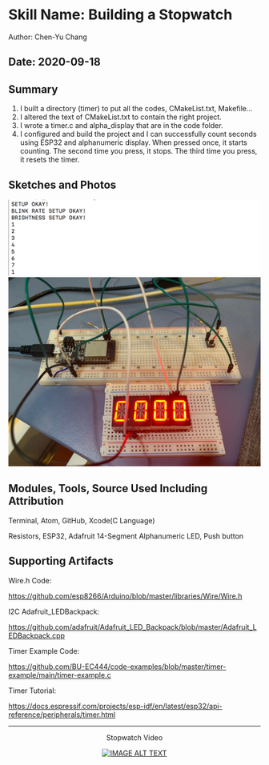 #  Skill Name: Building a Stopwatch

Author: Chen-Yu Chang

Date: 2020-09-18
-----

## Summary
1. I built a directory (timer) to put all the codes, CMakeList.txt, Makefile...
2. I altered the text of CMakeList.txt to contain the right project.
3. I wrote a timer.c and alpha_display that are in the code folder.
4. I configured and build the project and I can successfully count seconds using ESP32 and alphanumeric display. When pressed once, it starts counting. The second time you press, it stops. The third time you press, it resets the timer.

## Sketches and Photos
![](images/2.png)
![](images/26.jpeg)

## Modules, Tools, Source Used Including Attribution

Terminal, Atom, GitHub, Xcode(C Language)

Resistors, ESP32, Adafruit 14-Segment Alphanumeric LED, Push button

## Supporting Artifacts

Wire.h Code:

https://github.com/esp8266/Arduino/blob/master/libraries/Wire/Wire.h

I2C Adafruit_LEDBackpack:

https://github.com/adafruit/Adafruit_LED_Backpack/blob/master/Adafruit_LEDBackpack.cpp

Timer Example Code:

https://github.com/BU-EC444/code-examples/blob/master/timer-example/main/timer-example.c

Timer Tutorial:

https://docs.espressif.com/projects/esp-idf/en/latest/esp32/api-reference/peripherals/timer.html

-----
<div align="center">
<p>Stopwatch Video</p>
<a href="https://www.youtube.com/embed/2WkX3jy7HuI"><img src="https://img.youtube.com/vi/2WkX3jy7HuI/0.jpg" alt="IMAGE ALT TEXT"></a>

